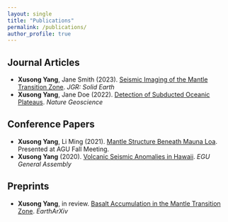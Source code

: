 ```yaml
---
layout: single
title: "Publications"
permalink: /publications/
author_profile: true
---
```


## Journal Articles

- **Xusong Yang**, Jane Smith (2023). [Seismic Imaging of the Mantle Transition Zone](https://doi.org/10.1234/mtz2023). *JGR: Solid Earth*
- **Xusong Yang**, Jane Doe (2022). [Detection of Subducted Oceanic Plateaus](https://doi.org/10.5678/plateau2022). *Nature Geoscience*

## Conference Papers

- **Xusong Yang**, Li Ming (2021). [Mantle Structure Beneath Mauna Loa](https://example.com/conference-paper-2021). Presented at AGU Fall Meeting.
- **Xusong Yang** (2020). [Volcanic Seismic Anomalies in Hawaii](https://example.com/agu2020). *EGU General Assembly*

## Preprints

- **Xusong Yang**, in review. [Basalt Accumulation in the Mantle Transition Zone](https://doi.org/10.9999/preprint-mtz). *EarthArXiv*


